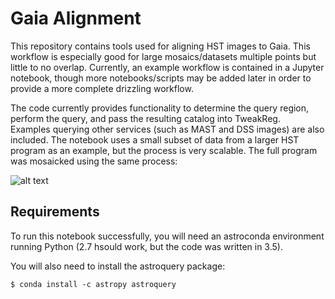 # Gaia Alignment
This repository contains tools used for aligning HST images to Gaia.  This workflow is especially good for large mosaics/datasets multiple points but little to no overlap.  Currently, an example workflow is contained in a Jupyter notebook, though more notebooks/scripts may be added later in order to provide a more complete drizzling workflow.

The code currently provides functionality to determine the query region, 
perform the query, and pass the resulting catalog into TweakReg.  
Examples querying other services (such as MAST and DSS images) are also 
included.  The notebook uses a small subset of data from a larger HST 
program as an example, but the process is very scalable.  The full 
program was mosaicked using the same process:

![alt text](images/N44_WFC3_reduced.jpg "N44 WFC3 UVIS F814W F555W")

## Requirements
To run this notebook successfully, you will need an astroconda environment running Python (2.7 hsould work, but the code was written in 3.5).

You will also need to install the astroquery package:

`$ conda install -c astropy astroquery`
